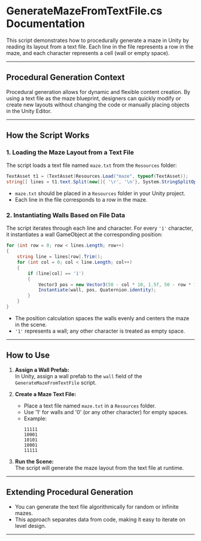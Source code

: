 # GenerateMazeFromTextFile.cs Documentation

This script demonstrates how to procedurally generate a maze in Unity by reading its layout from a text file. Each line in the file represents a row in the maze, and each character represents a cell (wall or empty space).

---

## Procedural Generation Context

Procedural generation allows for dynamic and flexible content creation. By using a text file as the maze blueprint, designers can quickly modify or create new layouts without changing the code or manually placing objects in the Unity Editor.

---

## How the Script Works

### 1. Loading the Maze Layout from a Text File

The script loads a text file named `maze.txt` from the `Resources` folder:

```csharp
TextAsset t1 = (TextAsset)Resources.Load("maze", typeof(TextAsset));
string[] lines = t1.text.Split(new[]{ '\r', '\n'}, System.StringSplitOptions.RemoveEmptyEntries);
```

- `maze.txt` should be placed in a `Resources` folder in your Unity project.
- Each line in the file corresponds to a row in the maze.

### 2. Instantiating Walls Based on File Data

The script iterates through each line and character. For every `'1'` character, it instantiates a wall GameObject at the corresponding position:

```csharp
for (int row = 0; row < lines.Length; row++)
{
    string line = lines[row].Trim();
    for (int col = 0; col < line.Length; col++)
    {
        if (line[col] == '1')
        {
            Vector3 pos = new Vector3(50 - col * 10, 1.5f, 50 - row * 10);
            Instantiate(wall, pos, Quaternion.identity);
        }
    }
}
```

- The position calculation spaces the walls evenly and centers the maze in the scene.
- `'1'` represents a wall; any other character is treated as empty space.

---

## How to Use

1. **Assign a Wall Prefab:**  
   In Unity, assign a wall prefab to the `wall` field of the `GenerateMazeFromTextFile` script.

2. **Create a Maze Text File:**  
   - Place a text file named `maze.txt` in a `Resources` folder.
   - Use '1' for walls and '0' (or any other character) for empty spaces.
   - Example:
     ```
     11111
     10001
     10101
     10001
     11111
     ```

3. **Run the Scene:**  
   The script will generate the maze layout from the text file at runtime.

---

## Extending Procedural Generation

- You can generate the text file algorithmically for random or infinite mazes.
- This approach separates data from code, making it easy to iterate on level design.

---
